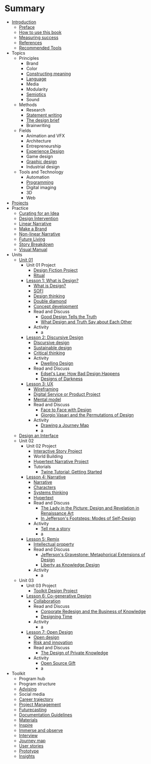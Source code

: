 # Summary

* [Introduction](README.md)
   * [Preface](introduction/preface.md)
   * [How to use this book](introduction/how_to_use_this_book.md)
   * [Measuring success](introduction/measuring_success.md)
   * [References](introduction/references.md)
   * [Recommended Tools](introduction/recommended_tools.md)
* Topics
   * Principles
       * Brand
       * Color
       * [Constructing meaning](topics/constructing_meaning.md)
       * [Language](topics/language.md)
       * Media
       * Modularity
       * [Semiotics](topics/semiotics.md)
       * Sound
   * Methods
       * Research
       * [Statement writing](topics/statement_writing.md)
       * [The design brief](topics/the_design_brief.md)
       * Brainwriting
   * Fields
       * Animation and VFX
       * Architecture
       * Entrepreneurship
       * [Experience Design](topics/experience_design.md)
       * Game design
       * [Graphic design](topics/graphic_design.md)
       * Industrial design
   * Tools and Technology
       * Automation
       * [Programming](topics/programming.md)
       * Digital imaging
       * 3D
       * Web
* [Projects](projects.md)
* Practice
   * [Curating for an Idea](practice/curating_for_an_idea.md)
   * [Design Intervention](practice/design_intervention.md)
   * [Linear Narrative](practice/linear_narrative.md)
   * [Make a Brand](practice/make_a_brand.md)
   * [Non-linear Narrative](practice/non-linear_narrative.md)
   * [Future Living](practice/future_living.md)
   * [Story Breakdown](practice/story_breakdown.md)
   * [Visual Manual](practice/visual_manual.md)
* Units
   * [Unit 01](toolkit/lessons.md)
       * Unit 01 Project
           * [Design Fiction Project](projects/design_fiction_project.md)
           * [Ritual](projects/ritual.md)
       * [Lesson 1: What is Design?](lessons/introduction.md)
           * [What is Design?](topics/what_is_design.md)
           * [SOFI](topics/sofi.md)
           * [Design thinking](topics/design_thinking.md)
           * [Double diamond](topics/double_diamond.md)
           * [Concept development](topics/concept_development.md)
           * Read and Discuss
               * [Good Design Tells the Truth](practice/good_design_tells_the_truth.md)
               * [What Design and Truth Say about Each Other](practice/what_design_and_truth_say_about_each_other.md)
           * Activity
               * a
       * [Lesson 2: Discursive Design](lessons/discursive_design.md)
           * [Discursive design](topics/discursive_design.md)
           * [Sustainable design](topics/sustainable_design.md)
           * [Critical thinking](topics/critical_thinking.md)
           * Activity
               * [Dwelling Design](practice/dwelling_design.md)
           * Read and Discuss
               * [Edsel's Law: How Bad Design Happens](practice/edsels_law_how_bad_design_happens.md)
               * [Designs of Darkness](practice/bad_design.md)
       * [Lesson 3: UX](lessons/ux.md)
           * [Wireframing](topics/wireframing.md)
           * [Digital Service or Product Project](projects/digital_service_or_product.md)
           * [Mental model](topics/mental_model.md)
           * Read and Discuss
               * [Face to Face with Design](practice/face_to_face_with_design.md)
               * [Giorgio Vasari and the Permutations of Design](practice/giorgio_vasari_and_the_permutations_of_design.md)
           * Activity
               * [Drawing a Journey Map](practice/drawing_a_journey_map.md)
               * a
   * [Design an Interface](practice/design_an_interface.md)
   * Unit 02
       * Unit 02 Project
           * [Interactive Story Project](projects/interactive_story_project.md)
           * World Building
           * [Hypertext Narrative Project](projects/hypertext_narrative_project.md)
           * Tutorials
               * [Twine Tutorial: Getting Started](topics/twine-tutorial-getting-started.md)
       * [Lesson 4: Narrative](lessons/narrative.md)
           * [Narrative](topics/narrative.md)
           * [Characters](topics/characters.md)
           * [Systems thinking](topics/systems_thinking.md)
           * [Hypertext](topics/hypertext.md)
           * Read and Discuss
               * [The Lady in the Picture: Design and Revelation in Renaissance Art](practice/the_lady_in_the_picture_design_and_revelation_in_r.md)
               * [In Jefferson's Footsteps: Modes of Self-Design](practice/in_jeffersons_footsteps_modes_of_self-design.md)
           * Activity
               * [Tell me a story](practice/tell_me_a_story.md)
               * a
       * [Lesson 5: Remix](lessons/remix.md)
           * [Intellectual property](topics/intellectual_property.md)
           * Read and Discuss
               * [Jefferson's Gravestone: Metaphorical Extensions of Design](practice/jeffersons_gravestone_metaphorical_extensions_of_d.md)
               * [Liberty as Knowledge Design](practice/liberty_as_knowledge_design.md)
           * Activity
               * a
   * Unit 03
       * Unit 03 Project
           * [Toolkit Design Project](projects/toolkit_design_project.md)
       * [Lesson 6: Co-generative Design](lessons/co-generative_design.md)
           * [Collaboration](topics/collaboration.md)
           * Read and Discuss
               * [Corporate Redesign and the Business of Knowledge](practice/corporate_redesign_and_the_business_of_knowledge.md)
               * [Designing Time](practice/designing_time.md)
           * Activity
               * a
       * [Lesson 7: Open Design](lessons/open_design.md)
           * [Open design](topics/open_design.md)
           * [Risk and innovation](topics/risk_and_innovation.md)
           * Read and Discuss
               * [The Design of Private Knowledge](practice/the_design_of_private_knowledge.md)
           * Activity
               * [Open Source Gift](practice/open_source_gift.md)
               * a
* Toolkit
   * Program hub
   * Program structure
   * [Advising](toolkit/advising.md)
   * Social media
   * [Career trajectory](toolkit/career_trajectory.md)
   * [Project Management](toolkit/project_management.md)
   * [Futurecasting](toolkit/futurecasting.md)
   * [Documentation Guidelines](toolkit/documentation_guidelines.md)
   * [Materials](toolkit/materials.md)
   * [Inspire](toolkit/inspire.md)
   * [Immerse and observe](toolkit/immerse_and_observe.md)
   * [Interview](toolkit/interview.md)
   * [Journey map](toolkit/journey_map.md)
   * [User stories](toolkit/user_stories.md)
   * [Prototype](toolkit/prototype.md)
   * [Insights](toolkit/insights.md)

